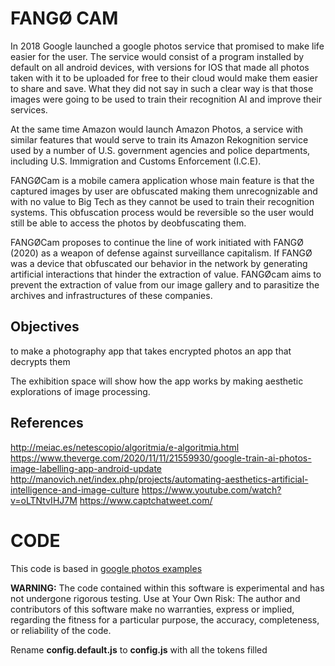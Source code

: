 # FANGØ CAM

In 2018 Google launched a google photos service that promised to make life easier for the user. The service would consist of a program installed by default on all android devices, with versions for IOS that made all photos taken with it to be uploaded for free to their cloud would make them easier to share and save. What they did not say in such a clear way is that those images were going to be used to train their recognition AI and improve their services.

At the same time Amazon would launch Amazon Photos, a service with similar features that would serve to train its Amazon Rekognition service used by a number of U.S. government agencies and police departments, including U.S. Immigration and Customs Enforcement (I.C.E).

FANGØCam is a mobile camera application whose main feature is that the captured images by user are obfuscated making them unrecognizable and with no value to Big Tech as they cannot be used to train their recognition systems. This obfuscation process would be reversible so the user would still be able to access the photos by deobfuscating them.

FANGØCam proposes to continue the line of work initiated with FANGØ (2020) as a weapon of defense against surveillance capitalism. If FANGØ was a device that obfuscated our behavior in the network by generating artificial interactions that hinder the extraction of value. FANGØcam aims to prevent the extraction of value from our image gallery and to parasitize the archives and infrastructures of these companies.

## Objectives
to make a photography app that takes encrypted photos an app that decrypts them

The exhibition space will show how the app works by making aesthetic explorations of image processing.

## References

http://meiac.es/netescopio/algoritmia/e-algoritmia.html
https://www.theverge.com/2020/11/11/21559930/google-train-ai-photos-image-labelling-app-android-update
http://manovich.net/index.php/projects/automating-aesthetics-artificial-intelligence-and-image-culture
https://www.youtube.com/watch?v=oLTNtvIHJ7M
https://www.captchatweet.com/

# CODE

This code is based in [google photos examples](https://github.com/googlesamples/google-photos)

**WARNING:** The code contained within this software is experimental and has not undergone rigorous testing. Use at Your Own Risk: The author and contributors of this software make no warranties, express or implied, regarding the fitness for a particular purpose, the accuracy, completeness, or reliability of the code.

Rename **config.default.js** to **config.js** with all the tokens filled



